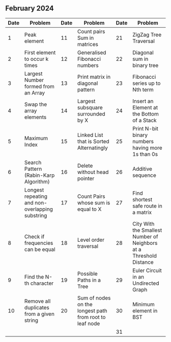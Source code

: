 ## February 2024

| Date | Problem                                         | Date | Problem                                                 | Date | Problem                                                            |
| ---- | ----------------------------------------------- | ---- | ------------------------------------------------------- | ---- | ------------------------------------------------------------------ |
| 1    | Peak element                                    | 11   | Count pairs Sum in matrices                             | 21   | ZigZag Tree Traversal                                              |
| 2    | First element to occur k times                  | 12   | Generalised Fibonacci numbers                           | 22   | Diagonal sum in binary tree                                        |
| 3    | Largest Number formed from an Array             | 13   | Print matrix in diagonal pattern                        | 23   | Fibonacci series up to Nth term                                    |
| 4    | Swap the array elements                         | 14   | Largest subsquare surrounded by X                       | 24   | Insert an Element at the Bottom of a Stack                         |
| 5    | Maximum Index                                   | 15   | Linked List that is Sorted Alternatingly                | 25   | Print N-bit binary numbers having more 1s than 0s                  |
| 6    | Search Pattern (Rabin-Karp Algorithm)           | 16   | Delete without head pointer                             | 26   | Additive sequence                                                  |
| 7    | Longest repeating and non-overlapping substring | 17   | Count Pairs whose sum is equal to X                     | 27   | Find shortest safe route in a matrix                               |
| 8    | Check if frequencies can be equal               | 18   | Level order traversal                                   | 28   | City With the Smallest Number of Neighbors at a Threshold Distance |
| 9    | Find the N-th character                         | 19   | Possible Paths in a Tree                                | 29   | Euler Circuit in an Undirected Graph                               |
| 10   | Remove all duplicates from a given string       | 20   | Sum of nodes on the longest path from root to leaf node | 30   | Minimum element in BST                                             |
|      |                                                 |      |                                                         | 31   |                                                                    |
